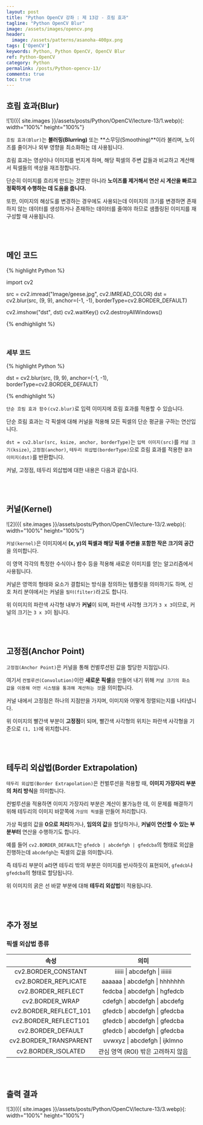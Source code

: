 ```yaml
---
layout: post
title: "Python OpenCV 강좌 : 제 13강 - 흐림 효과"
tagline: "Python OpenCV Blur"
image: /assets/images/opencv.png
header:
  image: /assets/patterns/asanoha-400px.png
tags: ['OpenCV']
keywords: Python, Python OpenCV, OpenCV Blur
ref: Python-OpenCV
category: Python
permalink: /posts/Python-opencv-13/
comments: true
toc: true
---
```


## 흐림 효과(Blur)

![1]({{ site.images }}/assets/posts/Python/OpenCV/lecture-13/1.webp){: width="100%" height="100%"}

`흐림 효과(Blur)`는 **블러링(Blurring)** 또는 **스무딩(Smoothing)**이라 불리며, 노이즈를 줄이거나 외부 영향을 최소화하는 데 사용됩니다.

흐림 효과는 영상이나 이미지를 번지게 하며, 해당 픽셀의 주변 값들과 비교하고 계산해서 픽셀들의 색상을 재조정합니다.

단순히 이미지를 흐리게 만드는 것뿐만 아니라 **노이즈를 제거해서 연산 시 계산을 빠르고 정확하게 수행하는 데 도움을 줍니다.**

또한, 이미지의 해상도를 변경하는 경우에도 사용되는데 이미지의 크기를 변경하면 존재하지 않는 데이터를 생성하거나 존재하는 데이터를 줄여야 하므로 샘플링된 이미지를 재구성할 때 사용됩니다.

<br>
<br>

## 메인 코드

{% highlight Python %}

import cv2

src = cv2.imread("Image/geese.jpg", cv2.IMREAD_COLOR)
dst = cv2.blur(src, (9, 9), anchor=(-1, -1), borderType=cv2.BORDER_DEFAULT)

cv2.imshow("dst", dst)
cv2.waitKey()
cv2.destroyAllWindows()

{% endhighlight %}

<br>

### 세부 코드

{% highlight Python %}

dst = cv2.blur(src, (9, 9), anchor=(-1, -1), borderType=cv2.BORDER_DEFAULT)

{% endhighlight %}

`단순 흐림 효과 함수(cv2.blur)`로 입력 이미지에 흐림 효과를 적용할 수 있습니다.

단순 흐림 효과는 각 픽셀에 대해 커널을 적용해 모든 픽셀의 단순 평균을 구하는 연산입니다. 

`dst = cv2.blur(src, ksize, anchor, borderType)`는 `입력 이미지(src)`를 `커널 크기(ksize)`, `고정점(anchor)`, `테두리 외삽법(borderType)`으로 흐림 효과를 적용한 `결과 이미지(dst)`를 반환합니다.

커널, 고정점, 테두리 외삽법에 대한 내용은 다음과 같습니다.

<br>
<br>

## 커널(Kernel)

![2]({{ site.images }}/assets/posts/Python/OpenCV/lecture-13/2.webp){: width="100%" height="100%"}

`커널(kernel)`은 이미지에서 **(x, y)의 픽셀과 해당 픽셀 주변을 포함한 작은 크기의 공간**을 의미합니다.

이 영역 각각의 특정한 수식이나 함수 등을 적용해 새로운 이미지를 얻는 알고리즘에서 사용됩니다.

커널은 영역의 형태와 요소가 결합되는 방식을 정의하는 템플릿을 의미하기도 하며, 신호 처리 분야에서는 커널을 `필터(filter)`라고도 합니다.

위 이미지의 파란색 사각형 내부가 **커널**이 되며, 파란색 사각형 크기가 `3 x 3`이므로, 커널의 크기는 `3 x 3`이 됩니다.

<br>
<br>

## 고정점(Anchor Point)

`고정점(Anchor Point)`은 커널을 통해 컨벌루션된 값을 할당한 지점입니다. 

여기서 `컨벌루션(Convolution)`이란 **새로운 픽셀**을 만들어 내기 위해 `커널 크기의 화소 값을 이용해 어떤 시스템을 통과해 계산하는 것`을 의미합니다.

커널 내에서 고정점은 하나의 지점만을 가지며, 이미지와 어떻게 정렬되는지를 나타냅니다. 

위 이미지의 빨간색 부분이 **고정점**이 되며, 빨간색 사각형의 위치는 파란색 사각형을 기준으로 `(1, 1)`에 위치합니다.

<br>
<br>

## 테두리 외삽법(Border Extrapolation)

`테두리 외삽법(Border Extrapolation)`은 컨벌루션을 적용할 때, **이미지 가장자리 부분의 처리 방식**을 의미합니다.

컨벌루션을 적용하면 이미지 가장자리 부분은 계산이 불가능한 데, 이 문제를 해결하기 위해 테두리의 이미지 바깥쪽에 `가상의 픽셀`을 만들어 처리합니다. 

가상 픽셀의 값을 **0으로 처리**하거나, **임의의 값**을 할당하거나, **커널이 연산할 수 있는 부분부터** 연산을 수행하기도 합니다.

예를 들어 `cv2.BORDER_DEFAULT`는 `gfedcb | abcdefgh | gfedcba`의 형태로 외삽을 진행하는데 `abcdefgh`는 픽셀의 값을 의미합니다.

즉 테두리 부분이 a라면 테두리 밖의 부분은 이미지를 반사하듯이 표현되어, `gfedcb`나 `gfedcba`의 형태로 할당됩니다.

위 이미지의 굵은 선 바깥 부분에 대해 **테두리 외삽법**이 적용됩니다.

<br>
<br>

## 추가 정보

### 픽셀 외삽법 종류

|          속성          |                의미                |
|:----------------------:|:----------------------------------:|
|   cv2.BORDER_CONSTANT  | iiiiii \| abcdefgh \| iiiiiii |
|  cv2.BORDER_REPLICATE  | aaaaaa \| abcdefgh \| hhhhhhh |
|   cv2.BORDER_REFLECT   | fedcba \| abcdefgh \| hgfedcb |
|     cv2.BORDER_WRAP    | cdefgh \| abcdefgh \| abcdefg |
| cv2.BORDER_REFLECT_101 | gfedcb \| abcdefgh \| gfedcba |
|  cv2.BORDER_REFLECT101 | gfedcb \| abcdefgh \| gfedcba |
|   cv2.BORDER_DEFAULT   | gfedcb \| abcdefgh \| gfedcba |
| cv2.BORDER_TRANSPARENT | uvwxyz \| abcdefgh \| ijklmno |
|   cv2.BORDER_ISOLATED  | 관심 영역 (ROI) 밖은 고려하지 않음 |

<br>
<br>

## 출력 결과

![3]({{ site.images }}/assets/posts/Python/OpenCV/lecture-13/3.webp){: width="100%" height="100%"}
